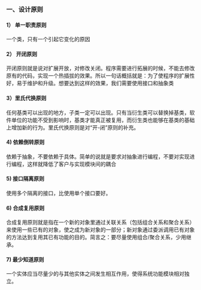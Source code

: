 ### 一、设计原则

#### 1） 单一职责原则
一个类，只有一个引起它变化的原因

#### 2） 开闭原则
开闭原则就是说对扩展开放，对修改关闭。程序需要进行拓展的时候，不能去修改原有的代码，实现一个热插拔的效果。所以一句话概括就是：为了使程序的扩展性好，易于维护和升级。想要达到这样的效果，我们需要使用接口和抽象类

#### 3）里氏代换原则
任何基类可以出现的地方，子类一定可以出现。只有当衍生类可以替换掉基类，软件单位的功能不受到影响时，基类才能真正被复用，而衍生类也能够在基类的基础上增加新的行为。里氏代换原则是对“开-闭”原则的补充。

#### 4) 依赖倒转原则
依赖于抽象，不要依赖于具体。简单的说就是要求对抽象进行编程，不要对实现进行编程，这样就降低了客户与实现模块间的耦合

#### 5) 接口隔离原则
使用多个隔离的接口，比使用单个接口要好。

#### 6) 合成复用原则
  合成复用原则就是指在一个新的对象里通过关联关系（包括组合关系和聚合关系）来使用一些已有的对象，使之成为新对象的一部分；新对象通过委派调用已有对象的方法达到复用其已有功能的目的。简言之：要尽量使用组合/聚合关系，少用继承。
  
#### 7) 最少知道原则
一个实体应当尽量少的与其他实体之间发生相互作用，使得系统功能模块相对独立。
